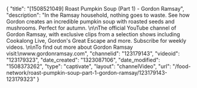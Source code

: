 {
    "title": "[1508521049] Roast Pumpkin Soup (Part 1) - Gordon Ramsay",
    "description": "In the Ramsay household, nothing goes to waste. See how Gordon creates an incredible pumpkin soup with roasted seeds and mushrooms. Perfect for autumn. \n\nThe official YouTube channel of Gordon Ramsay, with exclusive clips from a selection shows including Cookalong Live, Gordon's Great Escape and more. Subscribe for weekly videos. \n\nTo find out more about Gordon Ramsay visit:\nwww.gordonramsay.com",
    "channelid": "123179143",
    "videoid": "123179323",
    "date_created": "1323087106",
    "date_modified": "1508373262",
    "type": "captivate",
    "layout": "channelVideo",
    "url": "\/food-network\/roast-pumpkin-soup-part-1-gordon-ramsay\/123179143-123179323"
}